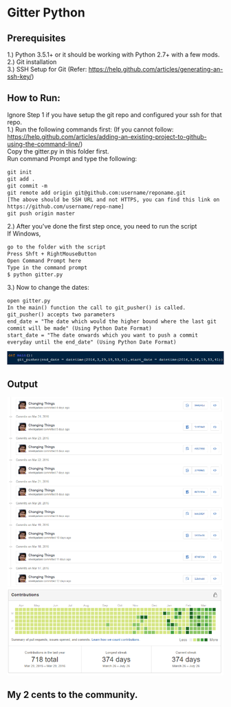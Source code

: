# Gitter Python  

## Prerequisites  
1.) Python 3.5.1+ or it should be working with Python 2.7+ with a few mods.  
2.) Git installation  
3.) SSH Setup for Git (Refer: https://help.github.com/articles/generating-an-ssh-key/)  

## How to Run:  
Ignore Step 1 if you have setup the git repo and configured your ssh for that repo.  
1.) Run the following commands first: (If you cannot follow: https://help.github.com/articles/adding-an-existing-project-to-github-using-the-command-line/)  
Copy the gitter.py in this folder first.  
Run command Prompt and type the following:  
```{r}
git init  
git add .
git commit -m
git remote add origin git@github.com:username/reponame.git  
[The above should be SSH URL and not HTTPS, you can find this link on https://github.com/username/repo-name]  
git push origin master
``` 

2.) After you've done the first step once, you need to run the script  
If Windows,  
```{r}
go to the folder with the script  
Press Shft + RightMouseButton  
Open Command Prompt here  
Type in the command prompt  
$ python gitter.py
```  
  
3.) Now to change the dates:
```{r}
open gitter.py
In the main() function the call to git_pusher() is called.  
git_pusher() accepts two parameters
end_date = "The date which would the higher bound where the last git commit will be made" (Using Python Date Format)  
start_date = "The date onwards which you want to push a commit everyday until the end_date" (Using Python Date Format)  
```
![The Main Function](/input.png)

## Output  
![The Git Hub Push Output](/git.png)
![The Git Hub Color](/output.png)

## My 2 cents to the community.